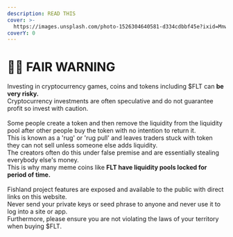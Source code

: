 ```yaml
---
description: READ THIS
cover: >-
  https://images.unsplash.com/photo-1526304640581-d334cdbbf45e?ixid=MnwxMjA3fDB8MHxwaG90by1wYWdlfHx8fGVufDB8fHx8&ixlib=rb-1.2.1&auto=format&fit=crop&w=2970&q=80
coverY: 0
---
```


# 👨🚒 FAIR WARNING

Investing in cryptocurrency games, coins and tokens including $FLT can **be very risky.**\
Cryptocurrency investments are often speculative and do not guarantee profit so invest with caution.\
\
Some people create a token and then remove the liquidity from the liquidity pool after other people buy the token with no intention to return it.\
This is known as a 'rug' or 'rug pull' and leaves traders stuck with token they can not sell unless someone else adds liquidity.\
The creators often do this under false premise and are essentially stealing everybody else's money.\
This is why many meme coins like **FLT have liquidity pools locked for period of time.**\
\
Fishland project features are exposed and available to the public with direct links on this website.\
Never send your private keys or seed phrase to anyone and never use it to log into a site or app.\
Furthermore, please ensure you are not violating the laws of your territory when buying $FLT.
